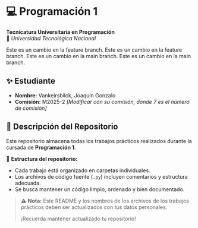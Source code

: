 # 💻 Programación 1  
**Tecnicatura Universitaria en Programación**  
📍 *Universidad Tecnológica Nacional*  

Este es un cambio en la feature branch.
Este es un cambio en la feature branch.
Este es un cambio en la main branch.
Este es un cambio en la main branch.


## ✨ Estudiante  
- **Nombre:** Vankeirsbilck, Joaquin Gonzalo 
- **Comisión:** M2025-2 *[Modificar con su comisión, donde 7 es el número de comisión]*  

## 📂 Descripción del Repositorio  
Este repositorio almacena todas los trabajos prácticos realizados durante la cursada de **Programación 1**.  

📌 **Estructura del repositorio:**  
- Cada trabajo está organizado en carpetas individuales.  
- Los archivos de código fuente (`.py`) incluyen comentarios y estructura adecuada.  
- Se busca mantener un código limpio, ordenado y bien documentado.  

> ⚠️ **Nota:** Este README y los nombres de los archivos de los trabajos prácticos deben ser actualizados con tus datos personales.
> 
> ¡Recuerda mantener actualizado tu repositorio!


